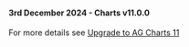 #### 3rd December 2024 - Charts v11.0.0

For more details see [Upgrade to AG Charts 11](https://ag-grid.com/charts/javascript/upgrade-to-ag-charts-11/)
